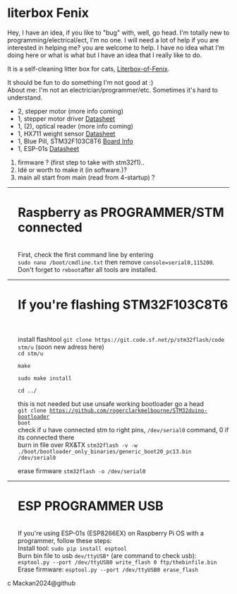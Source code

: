 <!DOCTYPE html>
<html lang="en">
<head>
    <meta charset="UTF-8">
    <meta name="viewport" content="width=device-width, initial-scale=1.0">
</head>
<body>

<h1>literbox Fenix</h1>

<p> Hey, I have an idea, if you like to "bug" with, well, go head.
    I'm totally new to programming/electrical/ect, I'm no one.
    I will need a lot of help if you are interested in helping me? you are welcome to help.
    I have no idea what I'm doing here or what is what but I have an idea that I really like to do.

<p>It is a self-cleaning litter box for cats, <a href="https://github.com/Mackan2023/Literbox-of-Fenix/doc/">Literbox-of-Fenix</a>.</p>

<p>It should be fun to do something I'm not good at :)<br>
About me: I'm not an electrician/programmer/etc. Sometimes it's hard to understand.</p>
<ul>
    <li>2, stepper motor (more info coming)</li>
    <li>1, stepper motor driver 
<a href="https://www.pololu.com/file/0J450/a4988_DMOS_microstepping_driver_with_translator.pdf">Datasheet</a></li>
    <li>1, (2), optical reader (more info coming)</li>
    <li>1, HX711 weight sensor 
<a href="https://cdn.sparkfun.com/datasheets/Sensors/ForceFlex/hx711_english.pdf">Datasheet</a></li>
    <li>1, Blue Pill, STM32F103C8T6 
<a href="https://stm32-base.org/boards/STM32F103C8T6-Blue-Pill.html">Board Info</a></li>
    <li>1, ESP-01s 
<a href="https://www.espressif.com/sites/default/files/documentation/0a-esp8266ex_datasheet_en.pdf">Datasheet</a></li>
</ul>
<ol>
    <li>firmware ? (first step to take with stm32f1)..</li>
    <li>Idé or worth to make it (in software.)?</li>
    <li>main all start from main (read from 4-startup) ?</li>
</ol>
<hr><ul><!--Raspberry-->
<h1>Raspberry as PROGRAMMER/STM connected</h1><br>
First, check the first command line by entering<br>
<code>sudo nano /boot/cmdline.txt</code> then remove <code>console=serial0,115200</code>.<br>
Don't forget to <code>reboot</code>after all tools are installed.</ul>
<hr><ul>
<!--STM32F103C8T6-->
<h1>If you're flashing STM32F103C8T6</h1><br><br>
install flashtool <code>git clone https://git.code.sf.net/p/stm32flash/code stm/u</code> (soon new adress here)<br>
<code>cd stm/u<br>
make<br>
sudo make install<br>
cd ../</code><br>

this is not needed but use unsafe working bootloader go a head<br>
<code>git clone https://github.com/rogerclarkmelbourne/STM32duino-bootloader boot</code><br>
check if u have connected stm to right pins, <code>/dev/serial0</code> command, 0 if its connected there<br>
burn in file over RX&TX <code>stm32flash -v -w ./boot/bootloader_only_binaries/generic_boot20_pc13.bin /dev/serial0</code>

erase firmware <code>stm32flash -o /dev/serial0</code>
</ul><hr><ul>
<!--ESP-->
<h1>ESP PROGRAMMER USB</h1><br>
If you're using ESP-01s (ESP8266EX) on Raspberry Pi OS with a programmer, follow these steps:<br>
Install tool: <code>sudo pip install esptool</code><br>
Burn bin file to usb <code>dev/ttyUSB*</code> (are command to check usb):<br>
<code>esptool.py --port /dev/ttyUSB0 write_flash 0 ftp/thebinfile.bin</code><br>
Erase firmware: <code>esptool.py --port /dev/ttyUSB0 erase_flash</code></p></ul>

</body>
</html>
c Mackan2024@github
